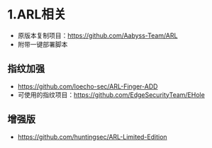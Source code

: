 # 1.ARL相关
* 原版本复制项目：https://github.com/Aabyss-Team/ARL
* 附带一键部署脚本
## 指纹加强
* https://github.com/loecho-sec/ARL-Finger-ADD
* 可使用的指纹项目：https://github.com/EdgeSecurityTeam/EHole
## 增强版
* https://github.com/huntingsec/ARL-Limited-Edition
